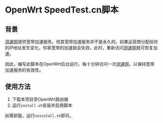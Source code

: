 # OpenWrt SpeedTest.cn脚本
## 背景
[测速网](https://speedtest.cn)提供宽带加速服务。但其宽带加速服务并不是永久的。如果运营商分配给你的IP地址发生变化，你家宽带的加速就会失效。此时，重新访问[测速网](https://speedtest.cn)就可恢复加速。

因此，编写此脚本在OpenWrt后台运行，每十分钟访问一次[测速网](https://speedtest.cn)，以保持宽带加速服务的有效性。

## 使用方法
1. 下载本项目至OpenWrt路由器
2. 运行`install.sh`安装并启用脚本

如需卸载，运行`uninstall.sh`即可。